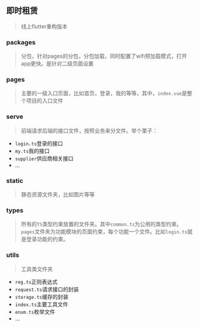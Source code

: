 ## 即时租赁

> 线上flutter重构版本

### packages

> 分包，针对pages的分包，分包加载，同时配置了wifi预加载模式，打开app更快。是针对二级页面设置

### pages

> 主要的一级入口页面，比如首页，登录，我的等等，其中，`index.vue`是整个项目的入口文件

### serve

> 前端请求后端的接口文件，按照业务来分文件。举个栗子：

- `login.ts`登录的接口
- `my.ts`我的接口
- `supplier`供应商相关接口
- ...

### static

> 静态资源文件夹，比如图片等等

### types

> 所有的`TS`类型约束放置的文件夹。其中`common.ts`为公用的类型约束。`pages`文件夹为功能模块的页面约束，每个功能一个文件。比如`login.ts`就是登录功能的约束。

### utils

> 工具类文件夹

- `reg.ts`正则表达式
- `request.ts`请求接口的封装
- `storage.ts`缓存的封装
- `index.ts`主要工具文件
- `enum.ts`枚举文件
- ...